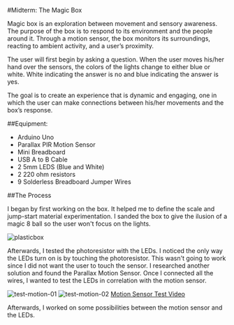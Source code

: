 #Midterm: The Magic Box

Magic box is an exploration between movement and sensory awareness. The purpose of the box is to respond to its environment and the people around it. Through a motion sensor, the box monitors its surroundings, reacting to ambient activity, and a user’s proximity.

The user will first begin by asking a question. When the user moves his/her hand over the sensors, the colors of the lights change to either blue or white. White indicating the answer is no and blue indicating the answer is yes.

The goal is to create an experience that is dynamic and engaging, one in which the user can make connections between his/her movements and the box’s response.

##Equipment:

* Arduino Uno
* Parallax PIR Motion Sensor
* Mini Breadboard
* USB A to B Cable
* 2 5mm LEDS (Blue and White)
* 2 220 ohm resistors
* 9 Solderless Breadboard Jumper Wires

##The Process

I began by first working on the box. It helped me to define the scale and jump-start material experimentation. I sanded the box to give the ilusion of a magic 8 ball so the user won't focus on the lights. 

![plasticbox](https://cloud.githubusercontent.com/assets/21225598/24436769/5c8195b6-140b-11e7-83a0-3c6e81161cd6.jpg)

Afterwards, I tested the photoresistor with the LEDs. I noticed the only way the LEDs turn on is by touching the photoresistor. This wasn't going to work since I did not want the user to touch the sensor. I researched another solution and found the Parallax Motion Sensor. Once I connected all the wires, I wanted to test the LEDs in correlation with the motion sensor.

![test-motion-01](https://cloud.githubusercontent.com/assets/21225598/24437680/7f1b8e7e-1410-11e7-832d-01120e42a96c.JPG)
![test-motion-02](https://cloud.githubusercontent.com/assets/21225598/24437823/5f63a764-1411-11e7-8f19-6bfc0c76c46a.JPG)
[Motion Sensor Test Video](https://vimeo.com/210543674)

Afterwards, I worked on some possibilities between the motion sensor and the LEDs.
